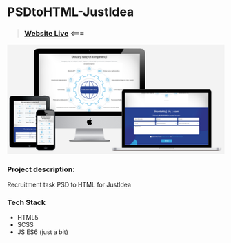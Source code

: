 # PSDtoHTML-JustIdea

> ### [Website Live](https://kkasztann.github.io/PSDtoHTML-JustIdea/) <===

![HowItWork](mockups.png)

### Project description:
Recruitment task PSD to HTML for JustIdea

### Tech Stack
* HTML5
* SCSS
* JS ES6 (just a bit)









